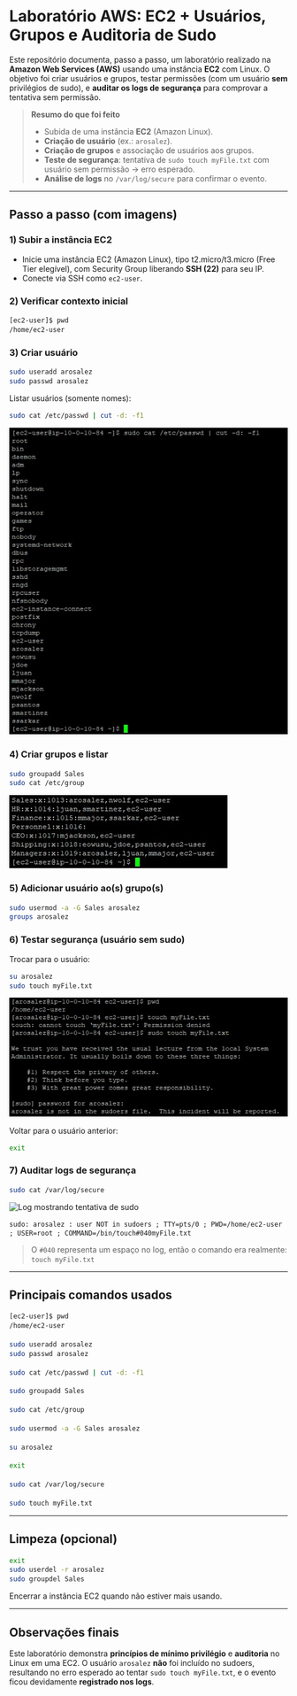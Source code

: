 # Laboratório AWS: EC2 + Usuários, Grupos e Auditoria de Sudo

Este repositório documenta, passo a passo, um laboratório realizado na **Amazon Web Services (AWS)** usando uma instância **EC2** com Linux. O objetivo foi criar usuários e grupos, testar permissões (com um usuário **sem** privilégios de sudo), e **auditar os logs de segurança** para comprovar a tentativa sem permissão.

> **Resumo do que foi feito**
>
> * Subida de uma instância **EC2** (Amazon Linux).
> * **Criação de usuário** (ex.: `arosalez`).
> * **Criação de grupos** e associação de usuários aos grupos.
> * **Teste de segurança**: tentativa de `sudo touch myFile.txt` com usuário sem permissão → erro esperado.
> * **Análise de logs** no `/var/log/secure` para confirmar o evento.

---

## Passo a passo (com imagens)

### 1) Subir a instância EC2

* Inicie uma instância EC2 (Amazon Linux), tipo t2.micro/t3.micro (Free Tier elegível), com Security Group liberando **SSH (22)** para seu IP.
* Conecte via SSH como `ec2-user`.

### 2) Verificar contexto inicial

```bash
[ec2-user]$ pwd
/home/ec2-user
```

### 3) Criar usuário

```bash
sudo useradd arosalez
sudo passwd arosalez
```

Listar usuários (somente nomes):

```bash
sudo cat /etc/passwd | cut -d: -f1
```

![Usuários criados](images/01-usuarios-criados.png)

### 4) Criar grupos e listar

```bash
sudo groupadd Sales
sudo cat /etc/group
```

![Grupos criados com usuários](images/02-grupos-e-membros.png)

### 5) Adicionar usuário ao(s) grupo(s)

```bash
sudo usermod -a -G Sales arosalez
groups arosalez
```

### 6) Testar segurança (usuário sem sudo)

Trocar para o usuário:

```bash
su arosalez
sudo touch myFile.txt
```

![Erro ao usar sudo sem permissão](images/03-erro-sudo-touch.png)

Voltar para o usuário anterior:

```bash
exit
```

### 7) Auditar logs de segurança

```bash
sudo cat /var/log/secure
```

![Log mostrando tentativa de sudo](images/04-log-segurança.png)

```
sudo: arosalez : user NOT in sudoers ; TTY=pts/0 ; PWD=/home/ec2-user ; USER=root ; COMMAND=/bin/touch#040myFile.txt
```

> O `#040` representa um espaço no log, então o comando era realmente: `touch myFile.txt`

---

## Principais comandos usados

```bash
[ec2-user]$ pwd
/home/ec2-user

sudo useradd arosalez
sudo passwd arosalez

sudo cat /etc/passwd | cut -d: -f1

sudo groupadd Sales

sudo cat /etc/group

sudo usermod -a -G Sales arosalez

su arosalez

exit

sudo cat /var/log/secure

sudo touch myFile.txt
```

---

## Limpeza (opcional)

```bash
exit
sudo userdel -r arosalez
sudo groupdel Sales
```

Encerrar a instância EC2 quando não estiver mais usando.

---

## Observações finais

Este laboratório demonstra **princípios de mínimo privilégio** e **auditoria** no Linux em uma EC2. O usuário `arosalez` **não** foi incluído no sudoers, resultando no erro esperado ao tentar `sudo touch myFile.txt`, e o evento ficou devidamente **registrado nos logs**.
